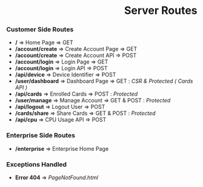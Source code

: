 <h1 align="right">Server Routes</h1>
<h3>Customer Side Routes</h3>

* **/** => Home Page => GET
* **/account/create** => Create Account Page => GET
* **/account/create** => Create Account API => POST
* **/account/login** => Login Page => GET
* **/account/login** => Login API => POST
* **/api/device** => Device Identifier => POST
* **/user/dashboard** => Dashboard Page => GET : _CSR & Protected ( Cards API )_
* **/api/cards** => Enrolled Cards => POST : _Protected_
* **/user/manage** => Manage Account => GET & POST : _Protected_
* **/api/logout** => Logout User => POST
* **/cards/share** => Share Cards => GET & POST : _Protected_
* **/api/cpu** => CPU Usage API => POST

<h3>Enterprise Side Routes</h3>

* **/enterprise** => Enterprise Home Page

<h3>Exceptions Handled</h3>

* **Error 404** => _PageNotFound.html_